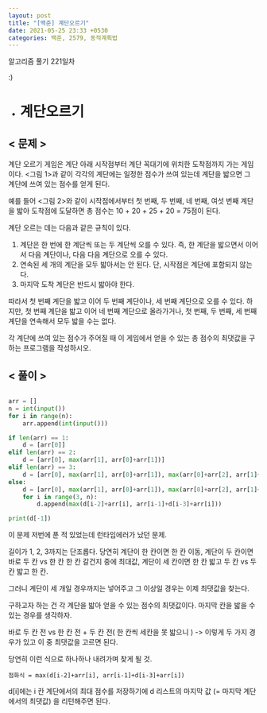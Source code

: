 ```yaml
---
layout: post
title: "[백준] 계단오르기"
date: 2021-05-25 23:33 +0530
categories: 백준, 2579, 동적계획법
---
```


알고리즘 풀기 221일차

:)

- # 계단오르기
  >

## < 문제 >

계단 오르기 게임은 계단 아래 시작점부터 계단 꼭대기에 위치한 도착점까지 가는 게임이다. <그림 1>과 같이 각각의 계단에는 일정한 점수가 쓰여 있는데 계단을 밟으면 그 계단에 쓰여 있는 점수를 얻게 된다.

예를 들어 <그림 2>와 같이 시작점에서부터 첫 번째, 두 번째, 네 번째, 여섯 번째 계단을 밟아 도착점에 도달하면 총 점수는 10 + 20 + 25 + 20 = 75점이 된다.

계단 오르는 데는 다음과 같은 규칙이 있다.

1. 계단은 한 번에 한 계단씩 또는 두 계단씩 오를 수 있다. 즉, 한 계단을 밟으면서 이어서 다음 계단이나, 다음 다음 계단으로 오를 수 있다.
2. 연속된 세 개의 계단을 모두 밟아서는 안 된다. 단, 시작점은 계단에 포함되지 않는다.
3. 마지막 도착 계단은 반드시 밟아야 한다.

따라서 첫 번째 계단을 밟고 이어 두 번째 계단이나, 세 번째 계단으로 오를 수 있다. 하지만, 첫 번째 계단을 밟고 이어 네 번째 계단으로 올라가거나, 첫 번째, 두 번째, 세 번째 계단을 연속해서 모두 밟을 수는 없다.

각 계단에 쓰여 있는 점수가 주어질 때 이 게임에서 얻을 수 있는 총 점수의 최댓값을 구하는 프로그램을 작성하시오.

## < 풀이 >

```python

arr = []
n = int(input())
for i in range(n):
    arr.append(int(input()))

if len(arr) == 1:
    d = [arr[0]]
elif len(arr) == 2:
    d = [arr[0], max(arr[1], arr[0]+arr[1])]
elif len(arr) == 3:
    d = [arr[0], max(arr[1], arr[0]+arr[1]), max(arr[0]+arr[2], arr[1]+arr[2])]
else:
    d = [arr[0], max(arr[1], arr[0]+arr[1]), max(arr[0]+arr[2], arr[1]+arr[2])]
    for i in range(3, n):
        d.append(max(d[i-2]+arr[i], arr[i-1]+d[i-3]+arr[i]))

print(d[-1])

```

이 문제 저번에 푼 적 있었는데 런타임에러가 났던 문제.

길이가 1, 2, 3까지는 단조롭다. 당연히 계단이 한 칸이면 한 칸 이동, 계단이 두 칸이면 바로 두 칸 vs 한 칸 한 칸 갈건지 중에 최대값, 계단이 세 칸이면 한 칸 밟고 두 칸 vs 두 칸 밟고 한 칸.

그러니 계단이 세 개일 경우까지는 넣어주고 그 이상일 경우는 이제 최댓값을 찾는다.

구하고자 하는 건 각 계단을 밟아 얻을 수 있는 점수의 최댓값이다. 마지막 칸을 밟을 수 있는 경우를 생각하자.

바로 두 칸 전 vs 한 칸 전 + 두 칸 전( 한 칸씩 세칸을 못 밟으니 ) -> 이렇게 두 가지 경우가 있고 이 중 최댓값을 고르면 된다.

당연히 이런 식으로 하나하나 내려가며 찾게 될 것.

    점화식 = max(d[i-2]+arr[i], arr[i-1]+d[i-3]+arr[i])

d[i]에는 i 칸 계단에서의 최대 점수를 저장하기에 d 리스트의 마지막 값 (= 마지막 계단에서의 최댓값) 을 리턴해주면 된다.
